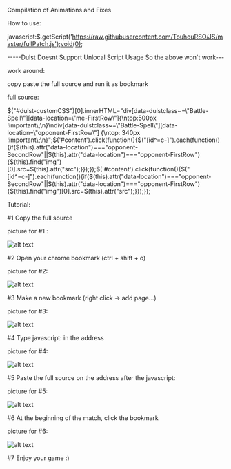 Compilation of Animations and Fixes

How to use:

javascript:$.getScript('https://raw.githubusercontent.com/TouhouRSO/JS/master/fullPatch.js');void(0);

-----Dulst Doesnt Support Unlocal Script Usage So the above won't work---

work around:

copy paste the full source and run it as bookmark

full source:

$("#dulst-customCSS")[0].innerHTML="div[data-dulstclass~=\"Battle-Spell\"][data-location=\"me-FirstRow\"]{\ntop:500px !important\;\n}\ndiv[data-dulstclass~=\"Battle-Spell\"][data-location=\"opponent-FirstRow\"] {\ntop: 340px !important\;\n}";$('#content').click(function(){$("[id^=c-]").each(function(){if($(this).attr("data-location")==="opponent-SecondRow"||$(this).attr("data-location")==="opponent-FirstRow"){$(this).find("img")[0].src=$(this).attr("src");}});});$('#content').click(function(){$("[id^=c-]").each(function(){if($(this).attr("data-location")==="opponent-SecondRow"||$(this).attr("data-location")==="opponent-FirstRow"){$(this).find("img")[0].src=$(this).attr("src");}});});


Tutorial:

#1 Copy the full source

picture for #1 :

![alt text](http://puu.sh/9Qjvw/1292025b6e.jpg)

#2 Open your chrome bookmark (ctrl + shift + o)

picture for #2:

![alt text](http://puu.sh/9QjEc/d3c83dd994.jpg)

#3 Make a new bookmark (right click -> add page...)

picture for #3:

![alt text](http://puu.sh/9QjHW/a16021b401.jpg)

#4 Type    javascript:    in the address

picture for #4:

![alt text](http://puu.sh/9QjMa/2308c88662.jpg)

#5 Paste the full source on the address after the javascript:

picture for #5:

![alt text](http://puu.sh/9QjOF/369c8efc4b.jpg)

#6 At the beginning of the match, click the bookmark

picture for #6:

![alt text](http://puu.sh/9QjYO/ed9eaf3e21.jpg)

#7 Enjoy your game :)
